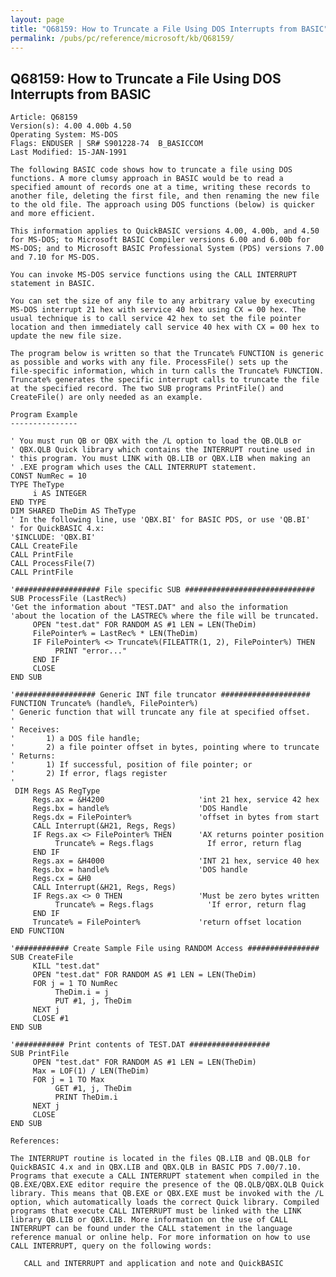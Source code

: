 ```yaml
---
layout: page
title: "Q68159: How to Truncate a File Using DOS Interrupts from BASIC"
permalink: /pubs/pc/reference/microsoft/kb/Q68159/
---
```


## Q68159: How to Truncate a File Using DOS Interrupts from BASIC

	Article: Q68159
	Version(s): 4.00 4.00b 4.50
	Operating System: MS-DOS
	Flags: ENDUSER | SR# S901228-74  B_BASICCOM
	Last Modified: 15-JAN-1991
	
	The following BASIC code shows how to truncate a file using DOS
	functions. A more clumsy approach in BASIC would be to read a
	specified amount of records one at a time, writing these records to
	another file, deleting the first file, and then renaming the new file
	to the old file. The approach using DOS functions (below) is quicker
	and more efficient.
	
	This information applies to QuickBASIC versions 4.00, 4.00b, and 4.50
	for MS-DOS; to Microsoft BASIC Compiler versions 6.00 and 6.00b for
	MS-DOS; and to Microsoft BASIC Professional System (PDS) versions 7.00
	and 7.10 for MS-DOS.
	
	You can invoke MS-DOS service functions using the CALL INTERRUPT
	statement in BASIC.
	
	You can set the size of any file to any arbitrary value by executing
	MS-DOS interrupt 21 hex with service 40 hex using CX = 00 hex. The
	usual technique is to call service 42 hex to set the file pointer
	location and then immediately call service 40 hex with CX = 00 hex to
	update the new file size.
	
	The program below is written so that the Truncate% FUNCTION is generic
	as possible and works with any file. ProcessFile() sets up the
	file-specific information, which in turn calls the Truncate% FUNCTION.
	Truncate% generates the specific interrupt calls to truncate the file
	at the specified record. The two SUB programs PrintFile() and
	CreateFile() are only needed as an example.
	
	Program Example
	---------------
	
	' You must run QB or QBX with the /L option to load the QB.QLB or
	' QBX.QLB Quick library which contains the INTERRUPT routine used in
	' this program. You must LINK with QB.LIB or QBX.LIB when making an
	' .EXE program which uses the CALL INTERRUPT statement.
	CONST NumRec = 10
	TYPE TheType
	     i AS INTEGER
	END TYPE
	DIM SHARED TheDim AS TheType
	' In the following line, use 'QBX.BI' for BASIC PDS, or use 'QB.BI'
	' for QuickBASIC 4.x:
	'$INCLUDE: 'QBX.BI'
	CALL CreateFile
	CALL PrintFile
	CALL ProcessFile(7)
	CALL PrintFile
	
	'################### File specific SUB #############################
	SUB ProcessFile (LastRec%)
	'Get the information about "TEST.DAT" and also the information
	'about the location of the LASTREC% where the file will be truncated.
	     OPEN "test.dat" FOR RANDOM AS #1 LEN = LEN(TheDim)
	     FilePointer% = LastRec% * LEN(TheDim)
	     IF FilePointer% <> Truncate%(FILEATTR(1, 2), FilePointer%) THEN
	          PRINT "error..."
	     END IF
	     CLOSE
	END SUB
	
	'################## Generic INT file truncator ####################
	FUNCTION Truncate% (handle%, FilePointer%)
	' Generic function that will truncate any file at specified offset.
	'
	' Receives:
	'       1) a DOS file handle;
	'       2) a file pointer offset in bytes, pointing where to truncate
	' Returns:
	'       1) If successful, position of file pointer; or
	'       2) If error, flags register
	'
	 DIM Regs AS RegType
	     Regs.ax = &H4200                     'int 21 hex, service 42 hex
	     Regs.bx = handle%                    'DOS Handle
	     Regs.dx = FilePointer%               'offset in bytes from start
	     CALL Interrupt(&H21, Regs, Regs)
	     IF Regs.ax <> FilePointer% THEN      'AX returns pointer position
	          Truncate% = Regs.flags            If error, return flag
	     END IF
	     Regs.ax = &H4000                     'INT 21 hex, service 40 hex
	     Regs.bx = handle%                    'DOS handle
	     Regs.cx = &H0
	     CALL Interrupt(&H21, Regs, Regs)
	     IF Regs.ax <> 0 THEN                 'Must be zero bytes written
	          Truncate% = Regs.flags            'If error, return flag
	     END IF
	     Truncate% = FilePointer%             'return offset location
	END FUNCTION
	
	'############ Create Sample File using RANDOM Access ################
	SUB CreateFile
	     KILL "test.dat"
	     OPEN "test.dat" FOR RANDOM AS #1 LEN = LEN(TheDim)
	     FOR j = 1 TO NumRec
	          TheDim.i = j
	          PUT #1, j, TheDim
	     NEXT j
	     CLOSE #1
	END SUB
	
	'########### Print contents of TEST.DAT ##################
	SUB PrintFile
	     OPEN "test.dat" FOR RANDOM AS #1 LEN = LEN(TheDim)
	     Max = LOF(1) / LEN(TheDim)
	     FOR j = 1 TO Max
	          GET #1, j, TheDim
	          PRINT TheDim.i
	     NEXT j
	     CLOSE
	END SUB
	
	References:
	
	The INTERRUPT routine is located in the files QB.LIB and QB.QLB for
	QuickBASIC 4.x and in QBX.LIB and QBX.QLB in BASIC PDS 7.00/7.10.
	Programs that execute a CALL INTERRUPT statement when compiled in the
	QB.EXE/QBX.EXE editor require the presence of the QB.QLB/QBX.QLB Quick
	library. This means that QB.EXE or QBX.EXE must be invoked with the /L
	option, which automatically loads the correct Quick library. Compiled
	programs that execute CALL INTERRUPT must be linked with the LINK
	library QB.LIB or QBX.LIB. More information on the use of CALL
	INTERRUPT can be found under the CALL statement in the language
	reference manual or online help. For more information on how to use
	CALL INTERRUPT, query on the following words:
	
	   CALL and INTERRUPT and application and note and QuickBASIC
